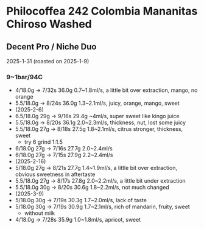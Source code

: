 # Philocoffea 242 Colombia Mananitas Chiroso Washed

## Decent Pro / Niche Duo

2025-1-31 (roasted on 2025-1-9)

### 9~1bar/94C

- 4/18.0g -> 7/32s 36.0g 0.7\~1.8ml/s, a little bit over extraction, mango, no orange
- 5.5/18.0g -> 8/24s 36.0g 1.3\~2.1ml/s, juicy, orange, mango, sweet
- (2025-2-6)
- 6.5/18.0g 29g -> 9/16s 29.4g \~4ml/s, super sweet like kingo juice
- 5.5/18.0g -> 8/20s 36.1g 2.0\~2.3ml/s, thickness, nut, lost some juicy
- 5.5/18.0g 27g -> 8/18s 27.5g 1.8\~2.1ml/s, citrus stronger, thickness, sweet
  - try 6 grind 1:1.5
- 6/18.0g 27g -> 7/16s 27.7g 2.0\~2.4ml/s
- 6/18.0g 27g -> 7/15s 27.9g 2.2\~2.4ml/s
- (2025-2-16)
- 5/18.0g 27g -> 8/21s 27.7g 1.4\~1.9ml/s, a little bit over extraction, obvious sweetness in aftertaste
- 5.5/18.0g 27g -> 8/17s 27.8g 2.0\~2.2ml/s, a little bit under extraction
- 5.5/18.0g 30g -> 8/20s 30.6g 1.8\~2.2ml/s, not much changed
- (2025-3-9)
- 5/18.0g 30g -> 7/19s 30.3g 1.7\~2.0ml/s, lack of taste
- 5/18.0g 30g -> 7/19s 30.9g 1.7\~2.1ml/s, rich of mandarin, fruity, sweet
  - without milk
- 4/18.0g -> 7/28s 35.9g 1.0\~1.8ml/s, apricot, sweet
